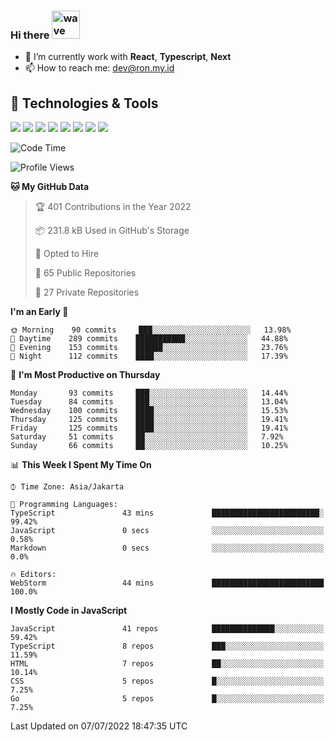 ### Hi there <img src="https://i.ibb.co/q0Hx1KK/wave.gif" alt="wave" width="45px">

- 🌱 I’m currently work with **React**, **Typescript**, **Next**
- 📫 How to reach me: dev@ron.my.id

## 🔧 Technologies & Tools

![](https://img.shields.io/badge/OS-Linux-informational?style=flat&logo=linux&logoColor=white&color=2bbc8a)
![](https://img.shields.io/badge/OS-Windows-informational?style=flat&logo=windows&logoColor=white&color=2bbc8a)
![](https://img.shields.io/badge/Code-JavaScript-informational?style=flat&logo=javascript&logoColor=white&color=2bbc8a)
![](https://img.shields.io/badge/Code-Golang-informational?style=flat&logo=go&logoColor=white&color=2bbc8a)
![](https://img.shields.io/badge/Code-React-informational?style=flat&logo=react&logoColor=white&color=2bbc8a)
![](https://img.shields.io/badge/Code-Next-informational?style=flat&logo=next.js&logoColor=white&color=2bbc8a)
![](https://img.shields.io/badge/Shell-Bash-informational?style=flat&logo=gnu-bash&logoColor=white&color=2bbc8a)
![](https://img.shields.io/badge/Tools-Docker-informational?style=flat&logo=docker&logoColor=white&color=2bbc8a)

<!--START_SECTION:waka-->
![Code Time](http://img.shields.io/badge/Code%20Time-0%20secs-blue)

![Profile Views](http://img.shields.io/badge/Profile%20Views-1-blue)

**🐱 My GitHub Data** 

> 🏆 401 Contributions in the Year 2022
 > 
> 📦 231.8 kB Used in GitHub's Storage 
 > 
> 💼 Opted to Hire
 > 
> 📜 65 Public Repositories 
 > 
> 🔑 27 Private Repositories  
 > 
**I'm an Early 🐤** 

```text
🌞 Morning    90 commits     ███░░░░░░░░░░░░░░░░░░░░░░   13.98% 
🌆 Daytime    289 commits    ███████████░░░░░░░░░░░░░░   44.88% 
🌃 Evening    153 commits    ██████░░░░░░░░░░░░░░░░░░░   23.76% 
🌙 Night      112 commits    ████░░░░░░░░░░░░░░░░░░░░░   17.39%

```
📅 **I'm Most Productive on Thursday** 

```text
Monday       93 commits     ███░░░░░░░░░░░░░░░░░░░░░░   14.44% 
Tuesday      84 commits     ███░░░░░░░░░░░░░░░░░░░░░░   13.04% 
Wednesday    100 commits    ████░░░░░░░░░░░░░░░░░░░░░   15.53% 
Thursday     125 commits    ████░░░░░░░░░░░░░░░░░░░░░   19.41% 
Friday       125 commits    ████░░░░░░░░░░░░░░░░░░░░░   19.41% 
Saturday     51 commits     ██░░░░░░░░░░░░░░░░░░░░░░░   7.92% 
Sunday       66 commits     ██░░░░░░░░░░░░░░░░░░░░░░░   10.25%

```


📊 **This Week I Spent My Time On** 

```text
⌚︎ Time Zone: Asia/Jakarta

💬 Programming Languages: 
TypeScript               43 mins             ████████████████████████░   99.42% 
JavaScript               0 secs              ░░░░░░░░░░░░░░░░░░░░░░░░░   0.58% 
Markdown                 0 secs              ░░░░░░░░░░░░░░░░░░░░░░░░░   0.0%

🔥 Editors: 
WebStorm                 44 mins             █████████████████████████   100.0%

```

**I Mostly Code in JavaScript** 

```text
JavaScript               41 repos            ██████████████░░░░░░░░░░░   59.42% 
TypeScript               8 repos             ███░░░░░░░░░░░░░░░░░░░░░░   11.59% 
HTML                     7 repos             ██░░░░░░░░░░░░░░░░░░░░░░░   10.14% 
CSS                      5 repos             █░░░░░░░░░░░░░░░░░░░░░░░░   7.25% 
Go                       5 repos             █░░░░░░░░░░░░░░░░░░░░░░░░   7.25%

```



 Last Updated on 07/07/2022 18:47:35 UTC
<!--END_SECTION:waka-->
